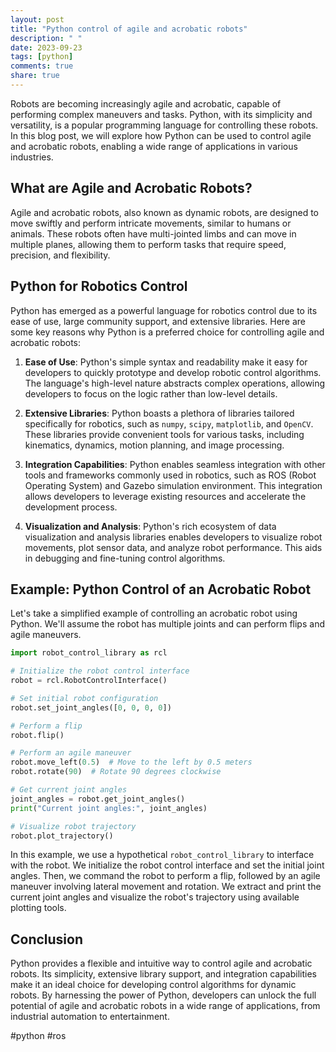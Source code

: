 ```yaml
---
layout: post
title: "Python control of agile and acrobatic robots"
description: " "
date: 2023-09-23
tags: [python]
comments: true
share: true
---
```


Robots are becoming increasingly agile and acrobatic, capable of performing complex maneuvers and tasks. Python, with its simplicity and versatility, is a popular programming language for controlling these robots. In this blog post, we will explore how Python can be used to control agile and acrobatic robots, enabling a wide range of applications in various industries.

## What are Agile and Acrobatic Robots?

Agile and acrobatic robots, also known as dynamic robots, are designed to move swiftly and perform intricate movements, similar to humans or animals. These robots often have multi-jointed limbs and can move in multiple planes, allowing them to perform tasks that require speed, precision, and flexibility.

## Python for Robotics Control

Python has emerged as a powerful language for robotics control due to its ease of use, large community support, and extensive libraries. Here are some key reasons why Python is a preferred choice for controlling agile and acrobatic robots:

1. **Ease of Use**: Python's simple syntax and readability make it easy for developers to quickly prototype and develop robotic control algorithms. The language's high-level nature abstracts complex operations, allowing developers to focus on the logic rather than low-level details.

2. **Extensive Libraries**: Python boasts a plethora of libraries tailored specifically for robotics, such as `numpy`, `scipy`, `matplotlib`, and `OpenCV`. These libraries provide convenient tools for various tasks, including kinematics, dynamics, motion planning, and image processing.

3. **Integration Capabilities**: Python enables seamless integration with other tools and frameworks commonly used in robotics, such as ROS (Robot Operating System) and Gazebo simulation environment. This integration allows developers to leverage existing resources and accelerate the development process.

4. **Visualization and Analysis**: Python's rich ecosystem of data visualization and analysis libraries enables developers to visualize robot movements, plot sensor data, and analyze robot performance. This aids in debugging and fine-tuning control algorithms.

## Example: Python Control of an Acrobatic Robot

Let's take a simplified example of controlling an acrobatic robot using Python. We'll assume the robot has multiple joints and can perform flips and agile maneuvers. 

```python
import robot_control_library as rcl

# Initialize the robot control interface
robot = rcl.RobotControlInterface()

# Set initial robot configuration
robot.set_joint_angles([0, 0, 0, 0])

# Perform a flip
robot.flip()

# Perform an agile maneuver
robot.move_left(0.5)  # Move to the left by 0.5 meters
robot.rotate(90)  # Rotate 90 degrees clockwise

# Get current joint angles
joint_angles = robot.get_joint_angles()
print("Current joint angles:", joint_angles)

# Visualize robot trajectory
robot.plot_trajectory()
```

In this example, we use a hypothetical `robot_control_library` to interface with the robot. We initialize the robot control interface and set the initial joint angles. Then, we command the robot to perform a flip, followed by an agile maneuver involving lateral movement and rotation. We extract and print the current joint angles and visualize the robot's trajectory using available plotting tools.

## Conclusion

Python provides a flexible and intuitive way to control agile and acrobatic robots. Its simplicity, extensive library support, and integration capabilities make it an ideal choice for developing control algorithms for dynamic robots. By harnessing the power of Python, developers can unlock the full potential of agile and acrobatic robots in a wide range of applications, from industrial automation to entertainment.

#python #ros